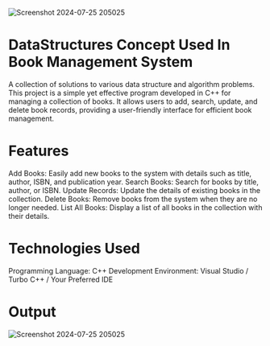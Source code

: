 ![Screenshot 2024-07-25 205025](https://github.com/user-attachments/assets/a04ad37c-9d81-4b78-824f-f6f034b1711d)
# DataStructures Concept Used In Book Management System
A collection of solutions to various data structure and algorithm problems.
This project is a simple yet effective program developed in C++ for managing a collection of books. It allows users to add, search, update, and delete book records, providing a user-friendly interface for efficient book management.
# Features
Add Books: Easily add new books to the system with details such as title, author, ISBN, and publication year.
Search Books: Search for books by title, author, or ISBN.
Update Records: Update the details of existing books in the collection.
Delete Books: Remove books from the system when they are no longer needed.
List All Books: Display a list of all books in the collection with their details.
# Technologies Used
Programming Language: C++
Development Environment: Visual Studio / Turbo C++ / Your Preferred IDE
# Output 
![Screenshot 2024-07-25 205025](https://github.com/user-attachments/assets/dcd06c8c-10fb-4384-b697-b3cee0186a62)
